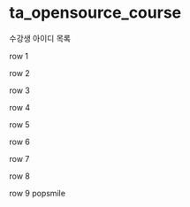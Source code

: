 # ta_opensource_course

수강생 아이디 목록

row 1

row 2

row 3

row 4

row 5

row 6

row 7

row 8

row 9
popsmile
